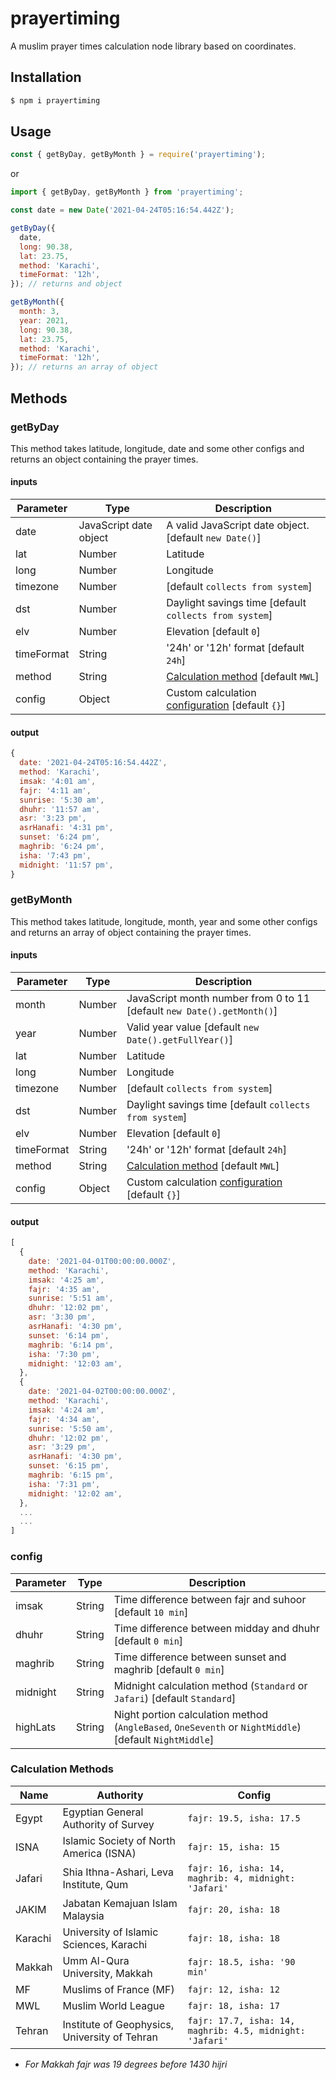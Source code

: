 # prayertiming

A muslim prayer times calculation node library based on coordinates.

## Installation

```bash
$ npm i prayertiming
```

## Usage

```javascript
const { getByDay, getByMonth } = require('prayertiming');
```

or

```javascript
import { getByDay, getByMonth } from 'prayertiming';
```

```javascript
const date = new Date('2021-04-24T05:16:54.442Z');

getByDay({
  date,
  long: 90.38,
  lat: 23.75,
  method: 'Karachi',
  timeFormat: '12h',
}); // returns and object

getByMonth({
  month: 3,
  year: 2021,
  long: 90.38,
  lat: 23.75,
  method: 'Karachi',
  timeFormat: '12h',
}); // returns an array of object
```

## Methods

### getByDay

This method takes latitude, longitude, date and some other configs and returns an object containing the prayer times.

#### inputs

| Parameter  | Type                   | Description                                                         |
| ---------- | ---------------------- | ------------------------------------------------------------------- |
| date       | JavaScript date object | A valid JavaScript date object. [default `new Date()`]              |
| lat        | Number                 | Latitude                                                            |
| long       | Number                 | Longitude                                                           |
| timezone   | Number                 | [default `collects from system`]                                    |
| dst        | Number                 | Daylight savings time [default `collects from system`]              |
| elv        | Number                 | Elevation [default `0`]                                             |
| timeFormat | String                 | '24h' or '12h' format [default `24h`]                               |
| method     | String                 | [Calculation method](README.md#calculation-methods) [default `MWL`] |
| config     | Object                 | Custom calculation [configuration](README.md#config) [default `{}`] |

#### output

```javascript
{
  date: '2021-04-24T05:16:54.442Z',
  method: 'Karachi',
  imsak: '4:01 am',
  fajr: '4:11 am',
  sunrise: '5:30 am',
  dhuhr: '11:57 am',
  asr: '3:23 pm',
  asrHanafi: '4:31 pm',
  sunset: '6:24 pm',
  maghrib: '6:24 pm',
  isha: '7:43 pm',
  midnight: '11:57 pm',
}
```

### getByMonth

This method takes latitude, longitude, month, year and some other configs and returns an array of object containing the prayer times.

#### inputs

| Parameter  | Type   | Description                                                            |
| ---------- | ------ | ---------------------------------------------------------------------- |
| month      | Number | JavaScript month number from 0 to 11 [default `new Date().getMonth()`] |
| year       | Number | Valid year value [default `new Date().getFullYear()`]                  |
| lat        | Number | Latitude                                                               |
| long       | Number | Longitude                                                              |
| timezone   | Number | [default `collects from system`]                                       |
| dst        | Number | Daylight savings time [default `collects from system`]                 |
| elv        | Number | Elevation [default `0`]                                                |
| timeFormat | String | '24h' or '12h' format [default `24h`]                                  |
| method     | String | [Calculation method](README.md#calculation-methods) [default `MWL`]    |
| config     | Object | Custom calculation [configuration](README.md#config) [default `{}`]    |

#### output

```javascript
[
  {
    date: '2021-04-01T00:00:00.000Z',
    method: 'Karachi',
    imsak: '4:25 am',
    fajr: '4:35 am',
    sunrise: '5:51 am',
    dhuhr: '12:02 pm',
    asr: '3:30 pm',
    asrHanafi: '4:30 pm',
    sunset: '6:14 pm',
    maghrib: '6:14 pm',
    isha: '7:30 pm',
    midnight: '12:03 am',
  },
  {
    date: '2021-04-02T00:00:00.000Z',
    method: 'Karachi',
    imsak: '4:24 am',
    fajr: '4:34 am',
    sunrise: '5:50 am',
    dhuhr: '12:02 pm',
    asr: '3:29 pm',
    asrHanafi: '4:30 pm',
    sunset: '6:15 pm',
    maghrib: '6:15 pm',
    isha: '7:31 pm',
    midnight: '12:02 am',
  },
  ...
  ...
]
```

### config

| Parameter | Type   | Description                                                                                            |
| --------- | ------ | ------------------------------------------------------------------------------------------------------ |
| imsak     | String | Time difference between fajr and suhoor [default `10 min`]                                             |
| dhuhr     | String | Time difference between midday and dhuhr [default `0 min`]                                             |
| maghrib   | String | Time difference between sunset and maghrib [default `0 min`]                                           |
| midnight  | String | Midnight calculation method (`Standard` or `Jafari`) [default `Standard`]                              |
| highLats  | String | Night portion calculation method (`AngleBased`, `OneSeventh` or `NightMiddle`) [default `NightMiddle`] |

### Calculation Methods

| Name    | Authority                                     | Config                                                   |
| ------- | --------------------------------------------- | -------------------------------------------------------- |
| Egypt   | Egyptian General Authority of Survey          | `fajr: 19.5, isha: 17.5`                                 |
| ISNA    | Islamic Society of North America (ISNA)       | `fajr: 15, isha: 15`                                     |
| Jafari  | Shia Ithna-Ashari, Leva Institute, Qum        | `fajr: 16, isha: 14, maghrib: 4, midnight: 'Jafari'`     |
| JAKIM   | Jabatan Kemajuan Islam Malaysia               | `fajr: 20, isha: 18`                                     |
| Karachi | University of Islamic Sciences, Karachi       | `fajr: 18, isha: 18`                                     |
| Makkah  | Umm Al-Qura University, Makkah                | `fajr: 18.5, isha: '90 min'`                             |
| MF      | Muslims of France (MF)                        | `fajr: 12, isha: 12`                                     |
| MWL     | Muslim World League                           | `fajr: 18, isha: 17`                                     |
| Tehran  | Institute of Geophysics, University of Tehran | `fajr: 17.7, isha: 14, maghrib: 4.5, midnight: 'Jafari'` |

- _For Makkah fajr was 19 degrees before 1430 hijri_
